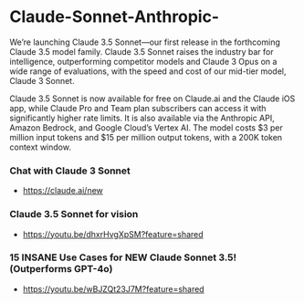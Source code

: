 # Claude-Sonnet-Anthropic-
We’re launching Claude 3.5 Sonnet—our first release in the forthcoming Claude 3.5 model family. Claude 3.5 Sonnet raises the industry bar for intelligence, outperforming competitor models and Claude 3 Opus on a wide range of evaluations, with the speed and cost of our mid-tier model, Claude 3 Sonnet.

Claude 3.5 Sonnet is now available for free on Claude.ai and the Claude iOS app, while Claude Pro and Team plan subscribers can access it with significantly higher rate limits. It is also available via the Anthropic API, Amazon Bedrock, and Google Cloud’s Vertex AI. The model costs $3 per million input tokens and $15 per million output tokens, with a 200K token context window.

### Chat with Claude 3 Sonnet 
- https://claude.ai/new

### Claude 3.5 Sonnet for vision
- https://youtu.be/dhxrHvgXpSM?feature=shared

### 15 INSANE Use Cases for NEW Claude Sonnet 3.5! (Outperforms GPT-4o)
- https://youtu.be/wBJZQt23J7M?feature=shared

  
